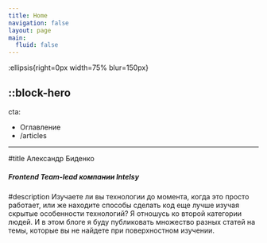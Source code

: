 ```yaml
---
title: Home
navigation: false
layout: page
main:
  fluid: false
---
```


:ellipsis{right=0px width=75% blur=150px}

::block-hero
---
cta:
  - Оглавление
  - /articles
---

#title
Александр Биденко

##### Frontend Team-lead компании Intelsy

#description
Изучаете ли вы технологии до момента, когда это просто работает,
или же находите способы сделать код еще лучше изучая скрытые особенности технологий?
Я отношусь ко второй категории людей.
И в этом блоге я буду публиковать множество разных статей на темы, которые вы не найдете при поверхностном изучении.
